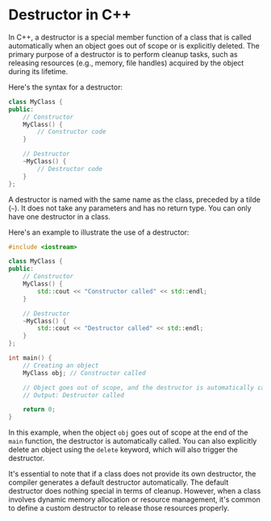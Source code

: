 # Destructor in C++
In C++, a destructor is a special member function of a class that is called automatically when an object goes out of scope or is explicitly deleted. The primary purpose of a destructor is to perform cleanup tasks, such as releasing resources (e.g., memory, file handles) acquired by the object during its lifetime.

Here's the syntax for a destructor:

```cpp
class MyClass {
public:
    // Constructor
    MyClass() {
        // Constructor code
    }

    // Destructor
    ~MyClass() {
        // Destructor code
    }
};
```

A destructor is named with the same name as the class, preceded by a tilde (`~`). It does not take any parameters and has no return type. You can only have one destructor in a class.

Here's an example to illustrate the use of a destructor:

```cpp
#include <iostream>

class MyClass {
public:
    // Constructor
    MyClass() {
        std::cout << "Constructor called" << std::endl;
    }

    // Destructor
    ~MyClass() {
        std::cout << "Destructor called" << std::endl;
    }
};

int main() {
    // Creating an object
    MyClass obj; // Constructor called

    // Object goes out of scope, and the destructor is automatically called
    // Output: Destructor called

    return 0;
}
```

In this example, when the object `obj` goes out of scope at the end of the `main` function, the destructor is automatically called. You can also explicitly delete an object using the `delete` keyword, which will also trigger the destructor.

It's essential to note that if a class does not provide its own destructor, the compiler generates a default destructor automatically. The default destructor does nothing special in terms of cleanup. However, when a class involves dynamic memory allocation or resource management, it's common to define a custom destructor to release those resources properly.
